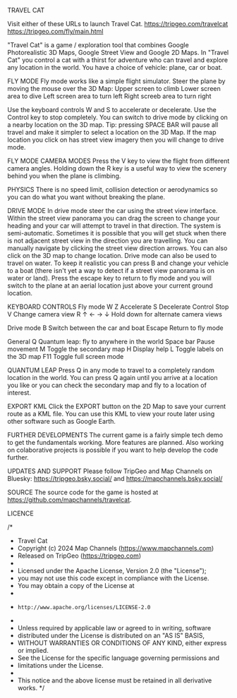 
TRAVEL CAT

Visit either of these URLs to launch Travel Cat.
https://tripgeo.com/travelcat
https://tripgeo.com/fly/main.html

"Travel Cat" is a game / exploration tool that combines Google Photorealistic 3D Maps, Google Street View and Google 2D Maps. In "Travel Cat" you control a cat with a thirst for adventure who can travel and explore any location in the world. You have a choice of vehicle: plane, car or boat. 

FLY MODE
Fly mode works like a simple flight simulator. Steer the plane by moving the mouse over the 3D Map:
	Upper screen to climb
	Lower screen area to dive
	Left screen area to turn left
	Right screeb area to turn right
	
Use the keyboard controls W and S to accelerate or decelerate. Use the Control key to stop completely.
You can switch to drive mode by clicking on a nearby location on the 3D map. 
Tip: pressing SPACE BAR will pause all travel and make it simpler to select a location on the 3D Map.
If the map location you click on has street view imagery then you will change to drive mode. 

FLY MODE CAMERA MODES
Press the V key to view the flight from different camera angles. Holding down the R key is a useful way to view the scenery behind you when the plane is climbing.

PHYSICS
There is no speed limit, collision detection or aerodynamics so you can do what you want without breaking the plane. 

DRIVE MODE
In drive mode steer the car using the street view interface. Within the street view panorama you can drag the screen to change your heading and your car will attempt to travel in that direction.
The system is semi-automatic. Sometimes it is possible that you will get stuck when there is not adjacent street view in the direction you are travelling. You can manually navigate by clicking the street view direction arrows. You can also click on the 3D map to change location. 
Drive mode can also be used to travel on water. To keep it realistic you can press B and change your vehicle to a boat (there isn't yet a way to detect if a street view panorama is on water or land).
Press the escape key to return to fly mode and you will switch to the plane at an aerial location just above your current ground location.

KEYBOARD CONTROLS
Fly mode
	W Z			Accelerate
	S			Decelerate
	Control		Stop
	V			Change camera view
	R ↑ ← → ↓	Hold down for alternate camera views

Drive mode
	B			Switch between the car and boat
	Escape		Return to fly mode

General
	Q			Quantum leap: fly to anywhere in the world
	Space bar	Pause movement
	M			Toggle the secondary map
	H			Display help
	L			Toggle labels on the 3D map
	F11			Toggle full screen mode
	
QUANTUM LEAP
Press Q in any mode to travel to a completely random location in the world. You can press Q again until you arrive at a location you like or you can check the secondary map and fly to a location of interest. 	
	
EXPORT KML
Click the EXPORT button on the 2D Map to save your current route as a KML file. You can use this KML to view your route later using other software such as Google Earth.
	
FURTHER DEVELOPMENTS
The current game is a fairly simple tech demo to get the fundamentals working. More features are planned. Also working on colaborative projects is possible if you want to help develop the code further.

UPDATES AND SUPPORT
Please follow TripGeo and Map Channels on Bluesky: https://tripgeo.bsky.social/ and https://mapchannels.bsky.social/

SOURCE
The source code for the game is hosted at https://github.com/mapchannels/travelcat.
	
LICENCE

/*
 * Travel Cat
 * Copyright (c) 2024 Map Channels (https://www.mapchannels.com)
 * Released on TripGeo (https://tripgeo.com)
 *
 * Licensed under the Apache License, Version 2.0 (the "License");
 * you may not use this code except in compliance with the License.
 * You may obtain a copy of the License at
 *
 *     http://www.apache.org/licenses/LICENSE-2.0
 *
 * Unless required by applicable law or agreed to in writing, software
 * distributed under the License is distributed on an "AS IS" BASIS,
 * WITHOUT WARRANTIES OR CONDITIONS OF ANY KIND, either express or implied.
 * See the License for the specific language governing permissions and
 * limitations under the License.
 *
 * This notice and the above license must be retained in all derivative works.
 */	
 
